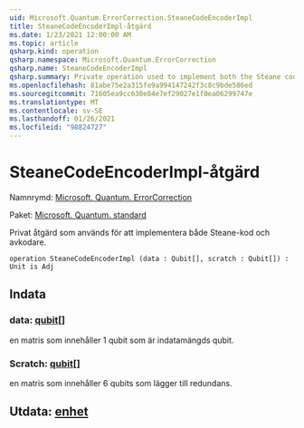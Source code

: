 ```yaml
---
uid: Microsoft.Quantum.ErrorCorrection.SteaneCodeEncoderImpl
title: SteaneCodeEncoderImpl-åtgärd
ms.date: 1/23/2021 12:00:00 AM
ms.topic: article
qsharp.kind: operation
qsharp.namespace: Microsoft.Quantum.ErrorCorrection
qsharp.name: SteaneCodeEncoderImpl
qsharp.summary: Private operation used to implement both the Steane code encoder and decoder.
ms.openlocfilehash: 81abe75e2a315fe9a994147242f3c8c9bde586ed
ms.sourcegitcommit: 71605ea9cc630e84e7ef29027e1f0ea06299747e
ms.translationtype: MT
ms.contentlocale: sv-SE
ms.lasthandoff: 01/26/2021
ms.locfileid: "98824727"
---
```

# <a name="steanecodeencoderimpl-operation"></a>SteaneCodeEncoderImpl-åtgärd

Namnrymd: [Microsoft. Quantum. ErrorCorrection](xref:Microsoft.Quantum.ErrorCorrection)

Paket: [Microsoft. Quantum. standard](https://nuget.org/packages/Microsoft.Quantum.Standard)


Privat åtgärd som används för att implementera både Steane-kod och avkodare.

```qsharp
operation SteaneCodeEncoderImpl (data : Qubit[], scratch : Qubit[]) : Unit is Adj
```


## <a name="input"></a>Indata

### <a name="data--qubit"></a>data: [qubit](xref:microsoft.quantum.lang-ref.qubit)[]

en matris som innehåller 1 qubit som är indatamängds qubit.


### <a name="scratch--qubit"></a>Scratch: [qubit](xref:microsoft.quantum.lang-ref.qubit)[]

en matris som innehåller 6 qubits som lägger till redundans.



## <a name="output--unit"></a>Utdata: [enhet](xref:microsoft.quantum.lang-ref.unit)


